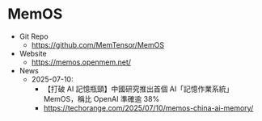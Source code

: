 # MemOS

- Git Repo
  - https://github.com/MemTensor/MemOS
- Website
  - https://memos.openmem.net/
- News
  - 2025-07-10:
    - 【打破 AI 記憶瓶頸】中國研究推出首個 AI「記憶作業系統」MemOS，稱比 OpenAI 準確逾 38%
    - https://techorange.com/2025/07/10/memos-china-ai-memory/